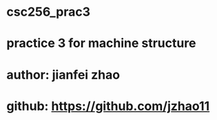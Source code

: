 # csc256_prac3
# practice 3 for machine structure
# author: jianfei zhao
# github: https://github.com/jzhao11
